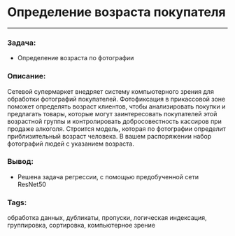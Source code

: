 # Определение возраста покупателя
---
### Задача:
- Определение возраста по фотографии
### Описание:
Сетевой супермаркет внедряет систему компьютерного зрения для обработки фотографий покупателей. Фотофиксация в прикассовой зоне поможет определять возраст клиентов, чтобы анализировать покупки и предлагать товары, которые могут заинтересовать покупателей этой возрастной группы и контролировать добросовестность кассиров при продаже алкоголя. Строится модель, которая по фотографии определит приблизительный возраст человека. В вашем распоряжении набор фотографий людей с указанием возраста.
### Вывод:
- Решена задача регрессии, с помощью предобученной сети ResNet50
### Tags:
обработка данных, дубликаты, пропуски, логическая индексация, группировка, сортировка, компьютерное зрение
